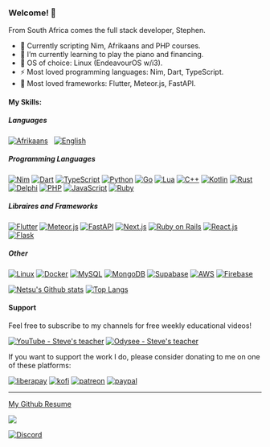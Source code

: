 ### Welcome! 🌱

From South Africa comes the full stack developer, Stephen.

<!-- - 🔭 I’m currently working on fully featured bug tracking software. -->

- 🔭 Currently scripting Nim, Afrikaans and PHP courses.
- 🌱 I’m currently learning to play the piano and financing.
- 👯 OS of choice: Linux (EndeavourOS w/i3).
- ⚡ Most loved programming languages: Nim, Dart, TypeScript.
- &#x1F4AB; Most loved frameworks: Flutter, Meteor.js, FastAPI.

#### My Skills:

##### Languages


[<img alt="Afrikaans" src="https://img.shields.io/badge/-Afrikaans-f79400?style=for-the-badge&label=full&labelColor=black" />](https://en.wikipedia.org/wiki/Afrikaans) &nbsp;
[<img alt="English" src="https://img.shields.io/badge/-English-022066?style=for-the-badge&label=full&labelColor=black" />](https://en.wikipedia.org/wiki/English_language) &nbsp;
<!--
[<img alt="Zulu" src="https://img.shields.io/badge/-Zulu-252423?style=for-the-badge&label=min&labelColor=black" />](https://en.wikipedia.org/wiki/Zulu_language) &nbsp;
[<img alt="Japanese" src="https://img.shields.io/badge/-Japanese-b50227?style=for-the-badge&label=min&labelColor=black" />](https://en.wikipedia.org/wiki/Japanese_language) &nbsp;
[<img alt="Dutch" src="https://img.shields.io/badge/-Dutch-204486?style=for-the-badge&label=min&labelColor=black" />](https://en.wikipedia.org/wiki/Dutch_language)
[<img alt="Esperanto" src="https://img.shields.io/badge/-Esperanto-009402?style=for-the-badge&label=semi&labelColor=black" />](https://en.wikipedia.org/wiki/Esperanto) &nbsp; -->

##### Programming Languages

[<img alt="Nim" src="https://img.shields.io/badge/-Nim-FFE953?style=flat-square&logo=Nim&logoColor=black" />](https://nim-lang.org/)
[<img alt="Dart" src="https://img.shields.io/badge/-Dart-02589b?style=flat-square&logo=dart&logoColor=white" />](https://dart.dev)
[<img alt="TypeScript" src="https://img.shields.io/badge/-TypeScript-0077C7?style=flat-square&logo=TypeScript&logoColor=white" />](https://www.typescriptlang.org/)
[<img alt="Python" src="https://img.shields.io/badge/-Python-4985BA?style=flat-square&logo=python&logoColor=white" />](https://www.python.org/)
[<img alt="Go" src="https://img.shields.io/badge/-Go-4985BA?style=flat-square&logo=Go&logoColor=white" />](https://go.dev)
[<img alt="Lua" src="https://img.shields.io/badge/-Lua-01007F?style=flat-square&logo=Lua&logoColor=white" />](https://www.lua.org/)
[<img alt="C++" src="https://img.shields.io/badge/-C%2B%2B-3848A8?style=flat-square&logo=cplusplus&logoColor=white" />](https://www.cplusplus.com)
[<img alt="Kotlin" src="https://img.shields.io/badge/-Kotlin-C712DC?style=flat-square&logo=kotlin&logoColor=white" />](https://kotlinlang.org/)
[<img alt="Rust" src="https://img.shields.io/badge/-Rust-f74b00?style=flat-square&logo=rust&logoColor=white" />](https://www.rust-lang.org)
[<img alt="Delphi" src="https://img.shields.io/badge/-Delphi-EF2C27?style=flat-square&logo=delphi&logoColor=white" />](https://www.embarcadero.com/products/Delphi)
[<img alt="PHP" src="https://img.shields.io/badge/-PHP-687AB2?style=flat-square&logo=php&logoColor=white" />](https://www.php.net/)
[<img alt="JavaScript" src="https://img.shields.io/badge/-JavaScript-CFB52E?style=flat-square&logo=javascript&logoColor=white" />](https://www.javascript.com/)
[<img alt="Ruby" src="https://img.shields.io/badge/-Ruby-cc342d?style=flat-square&logo=ruby&logoColor=white" />](https://www.ruby-lang.org/)

<!-- [<img alt="Pascal" src="https://img.shields.io/badge/-Pascal-f2f200?style=flat-square&logo=pascal&logoColor=white" />](https://www.freepascal.org) -->

##### Libraires and Frameworks

[<img alt="Flutter" src="https://img.shields.io/badge/-Flutter-05589d?style=flat-square&logo=flutter&logoColor=white" />](https://flutter.dev)
[<img alt="Meteor.js" src="https://img.shields.io/badge/-Meteor.js-ff6a3e?style=flat-square&logo=meteor&logoColor=white" />](https://www.meteor.com/)
[<img alt="FastAPI" src="https://img.shields.io/badge/-FastAPI-009485?style=flat-square&logo=fastapi&logoColor=white" />](https://fastapi.tiangolo.com)
[<img alt="Next.js" src="https://img.shields.io/badge/-Next.js-000000?style=flat-square&logo=next.js&logoColor=white" />](https://nextjs.org)
[<img alt="Ruby on Rails" src="https://img.shields.io/badge/-Ruby%20On%20Rails-CB0103?style=flat-square&logo=rubyonrails&logoColor=white" />](https://www.meteor.com/)
[<img alt="React.js" src="https://img.shields.io/badge/-React.js-48CFF7?style=flat-square&logo=react&logoColor=white" />](https://reactjs.org/)
[<img alt="Flask" src="https://img.shields.io/badge/-Flask-F9CE3A?style=flat-square&logo=flask&logoColor=black" />](https://flask.palletsprojects.com/en/2.0.x/)

##### Other

[<img alt="Linux" src="https://img.shields.io/badge/-Linux-4C5164?style=flat-square&logo=linux&logoColor=white" />](https://archlinux.org)
[<img alt="Docker" src="https://img.shields.io/badge/-Docker-2496ED?style=flat-square&logo=docker&logoColor=white" />](https://www.docker.com)
[<img alt="MySQL" src="https://img.shields.io/badge/-MySQL-DD7510?style=flat-square&logo=mysql&logoColor=black" />](https://www.mysql.com/)
[<img alt="MongoDB" src="https://img.shields.io/badge/-MongoDB-608D4A?style=flat-square&logo=MongoDB&logoColor=white" />](https://www.mongodb.com/)
[<img alt="Supabase" src="https://img.shields.io/badge/-Supabase-33A870?style=flat-square&logo=Supabase&logoColor=white" />](https://supabase.com)
[<img alt="AWS" src="https://img.shields.io/badge/-AWS-ff9900?style=flat-square&logo=amazon&logoColor=white" />](https://aws.amazon.com)
[<img alt="Firebase" src="https://img.shields.io/badge/-Firebase-fefc45?style=flat-square&logo=Firebase&logoColor=#fefc45" />](https://firebase.google.com)

[![Netsu's Github stats](https://github-readme-stats.vercel.app/api?username=WeebNetsu&count_private=true&show_icons=true)](https://github.com/anuraghazra/github-readme-stats)
[![Top Langs](https://github-readme-stats.vercel.app/api/top-langs/?username=WeebNetsu&exclude_repo=An-Ni-Go,YouTube-Projects,octoco-tuts&layout=compact&langs_count=8)](https://github.com/anuraghazra/github-readme-stats)

<!-- I have a YouTube channel called [Steve's teacher](https://www.youtube.com/stevesteacher) where I teach other how to code and make occasional how-to and comedy videos. -->

#### Support

Feel free to subscribe to my channels for free weekly educational videos!

[<img alt="YouTube - Steve's teacher" src="https://img.shields.io/badge/-YouTube-FF0000?style=social&logo=youtube&logoColor=FF0000" />](https://www.youtube.com/stevesteacher)
[<img alt="Odysee - Steve's teacher" src="https://img.shields.io/badge/-Odysee-EE186F?style=social&logo=odysee&logoColor=EE186F" />](https://odysee.com/@stevesteacher:0)

If you want to support the work I do, please consider donating to me on one of these platforms:

[<img alt="liberapay" src="https://img.shields.io/badge/-LiberaPay-EBC018?style=flat-square&logo=liberapay&logoColor=white" />](https://liberapay.com/stevesteacher/)
[<img alt="kofi" src="https://img.shields.io/badge/-Kofi-7648BB?style=flat-square&logo=ko-fi&logoColor=white" />](https://ko-fi.com/stevesteacher)
[<img alt="patreon" src="https://img.shields.io/badge/-Patreon-F43F4B?style=flat-square&logo=patreon&logoColor=white" />](https://www.patreon.com/Stevesteacher)
[<img alt="paypal" src="https://img.shields.io/badge/-PayPal-0c1a55?style=flat-square&logo=paypal&logoColor=white" />](https://www.paypal.com/donate/?hosted_button_id=P9V2M4Q6WYHR8)

---

[My Github Resume](https://resume.github.io/?WeebNetsu)

![](https://komarev.com/ghpvc/?username=WeebNetsu)

[<img alt="Discord" src="https://img.shields.io/badge/-Discord-404eed?style=flat-square&logo=Discord&logoColor=white" />](https://discord.gg/6h66wm74HS)

<!-- #### 📫 My Socials -->



<!--
**WeebNetsu/WeebNetsu** is a ✨ _special_ ✨ repository because its `README.md` (this file) appears on your GitHub profile.

Here are some ideas to get you started:

- 🔭 I’m currently working on ...
- 🌱 I’m currently learning ...
- 👯 I’m looking to collaborate on ...
- 🤔 I’m looking for help with ...
- 💬 Ask me about ...
- 📫 How to reach me: ...
- 😄 Pronouns: ...
- ⚡ Fun fact: ...
-->
